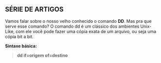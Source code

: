## SÉRIE DE ARTIGOS

Vamos falar sobre o nosso velho conhecido o comando **DD**. Mas pra que serve esse comando? O comando dd é um clássico dos ambientes Unix-Like, com ele você pode fazer uma cópia exata de um arquivo, ou seja uma cópia bit a bit. 

**Sintaxe básica:**

> **dd if=origem of=destino**
